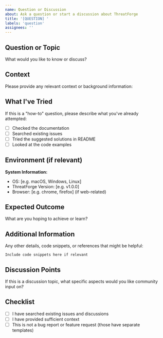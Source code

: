 ```yaml
---
name: Question or Discussion
about: Ask a question or start a discussion about ThreatForge
title: '[QUESTION] '
labels: 'question'
assignees: ''
---
```


## Question or Topic
What would you like to know or discuss?

## Context
Please provide any relevant context or background information:

## What I've Tried
If this is a "how-to" question, please describe what you've already attempted:
- [ ] Checked the documentation
- [ ] Searched existing issues
- [ ] Tried the suggested solutions in README
- [ ] Looked at the code examples

## Environment (if relevant)
**System Information:**
- OS: [e.g. macOS, Windows, Linux]
- ThreatForge Version: [e.g. v1.0.0]
- Browser: [e.g. chrome, firefox] (if web-related)

## Expected Outcome
What are you hoping to achieve or learn?

## Additional Information
Any other details, code snippets, or references that might be helpful:

```
Include code snippets here if relevant
```

## Discussion Points
If this is a discussion topic, what specific aspects would you like community input on?

## Checklist
- [ ] I have searched existing issues and discussions
- [ ] I have provided sufficient context
- [ ] This is not a bug report or feature request (those have separate templates) 